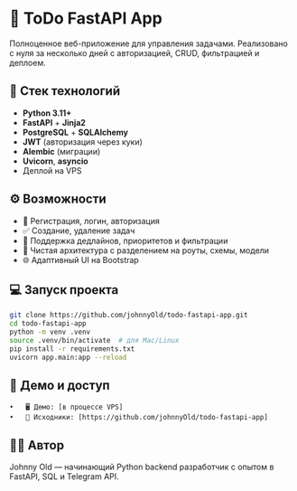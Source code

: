 # 📝 ToDo FastAPI App

Полноценное веб-приложение для управления задачами. Реализовано с нуля за несколько дней с авторизацией, CRUD, фильтрацией и деплоем.

## 🔧 Стек технологий

- **Python 3.11+**
- **FastAPI** + **Jinja2**
- **PostgreSQL** + **SQLAlchemy**
- **JWT** (авторизация через куки)
- **Alembic** (миграции)
- **Uvicorn**, **asyncio**
- Деплой на VPS

## ⚙ Возможности

- 🔐 Регистрация, логин, авторизация
- ✅ Создание, удаление задач
- 📆 Поддержка дедлайнов, приоритетов и фильтрации
- 🧠 Чистая архитектура с разделением на роуты, схемы, модели
- 🌐 Адаптивный UI на Bootstrap

## 💻 Запуск проекта

```bash
git clone https://github.com/johnnyOld/todo-fastapi-app.git
cd todo-fastapi-app
python -m venv .venv
source .venv/bin/activate  # для Mac/Linux
pip install -r requirements.txt
uvicorn app.main:app --reload
```
## 🔗 Демо и доступ
	•	🖥 Демо: [в процессе VPS]
	•	📂 Исходники: [https://github.com/johnnyOld/todo-fastapi-app]

## 👨‍💻 Автор
Johnny Old — начинающий Python backend разработчик с опытом в FastAPI, SQL и Telegram API.
